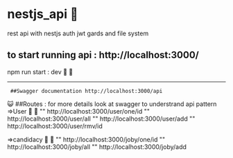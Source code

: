 # nestjs_api :star_struck:
rest api with nestjs auth jwt gards and  file system

## to start running api : http://localhost:3000/
npm run start : dev :ghost: 	:green_heart: 

****
	 ##Swagger documentation http://localhost:3000/api
  
  
  :smiley_cat:  ##Routes :
  for more details look at swagger to understrand api pattern
  =>User  	:brown_heart: :blue_heart:
""   http://localhost:3000/user/one/id
""   http://localhost:3000/user/all
""   http://localhost:3000/user/add
""   http://localhost:3000/user/rmv/id
   
   =>candidacy :purple_heart: 	:white_heart:
""  http://localhost:3000/joby/one/id
""  http://localhost:3000/joby/all
""  http://localhost:3000/joby/add
   
   
